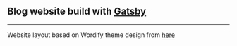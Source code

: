 ## Blog website build with [Gatsby](https://github.com/gatsbyjs/gatsby)

---

Website layout based on Wordify theme design from [here](https://colorlib.com/wp/template/wordify)
